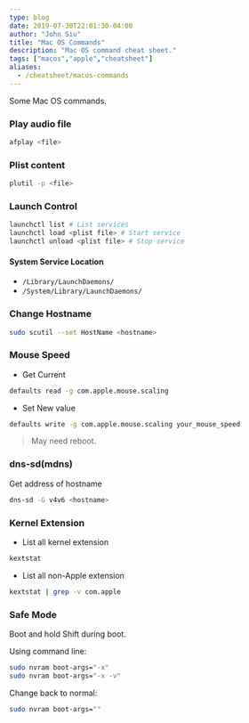 ```yaml
---
type: blog
date: 2019-07-30T22:01:30-04:00
author: "John Siu"
title: "Mac OS Commands"
description: "Mac OS command cheat sheet."
tags: ["macos","apple","cheatsheet"]
aliases:
  - /cheatsheet/macos-commands
---
```

Some Mac OS commands.
<!--more-->

### Play audio file

```sh
afplay <file>
```

### Plist content

```sh
plutil -p <file>
```

### Launch Control

```sh
launchctl list # List services
launchctl load <plist file> # Start service
launchctl unload <plist file> # Stop service
```

#### System Service Location

- `/Library/LaunchDaemons/`
- `/System/Library/LaunchDaemons/`

### Change Hostname

```sh
sudo scutil --set HostName <hostname>
```

### Mouse Speed

- Get Current

```sh
defaults read -g com.apple.mouse.scaling
```

- Set New value

```sh
defaults write -g com.apple.mouse.scaling your_mouse_speed
```

> May need reboot.

### dns-sd(mdns)

Get address of hostname

```sh
dns-sd -G v4v6 <hostname>
```

### Kernel Extension

- List all kernel extension

```sh
kextstat
```

- List all non-Apple extension

```sh
kextstat | grep -v com.apple
```

### Safe Mode

Boot and hold <kb>Shift</kb> during boot.

Using command line:

```sh
sudo nvram boot-args="-x"
sudo nvram boot-args="-x -v"
```

Change back to normal:

```sh
sudo nvram boot-args=""
```
